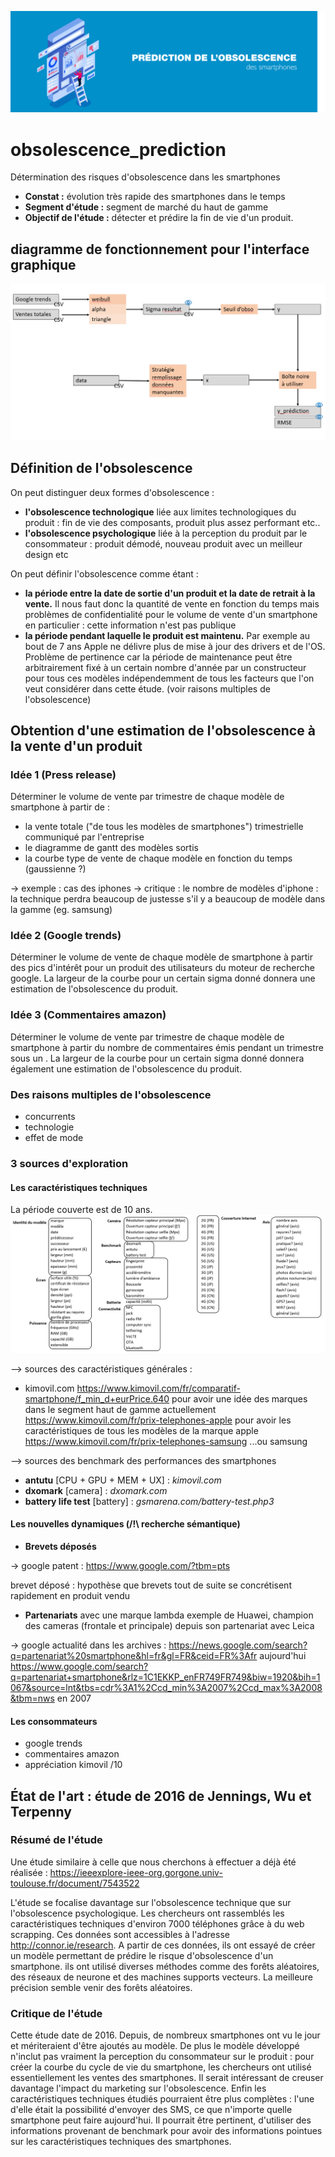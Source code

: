![banderolle](images/banniere.png)
# obsolescence_prediction
Détermination des risques d'obsolescence dans les smartphones

- **Constat :** évolution très rapide des smartphones dans le temps 
- **Segment d'étude :** segment de marché du haut de gamme
- **Objectif de l'étude :** détecter et prédire la fin de vie d'un produit.

## diagramme de fonctionnement pour l'interface graphique
![diagramme](images/diagramme_pour_interface_graphique.PNG)

## Définition de l'obsolescence

On peut distinguer deux formes d'obsolescence : 
- **l'obsolescence technologique** liée aux limites technologiques du produit : fin de vie des composants, produit plus assez performant etc..
- **l'obsolescence psychologique** liée à la perception du produit par le consommateur : produit démodé, nouveau produit avec un meilleur design etc

On peut définir l'obsolescence comme étant :
- **la période entre la date de sortie d'un produit et la date de retrait à la vente.** Il nous faut donc la quantité de vente en fonction du temps mais problèmes de confidentialité pour le volume de vente d'un smartphone en particulier : cette information n'est pas publique
- **la période pendant laquelle le produit est maintenu.** Par exemple au bout de 7 ans Apple ne délivre plus de mise à jour des drivers et de l'OS. Problème de pertinence car la période de maintenance peut être arbitrairement fixé à un certain nombre d'année par un constructeur pour tous ces modèles indépendemment de tous les facteurs que l'on veut considérer dans cette étude. (voir raisons multiples de l'obsolescence)

## Obtention d'une estimation de l'obsolescence à la vente d'un produit

### Idée 1 (Press release)
Déterminer le volume de vente par trimestre de chaque modèle de smartphone à partir de :
- la vente totale ("de tous les modèles de smartphones") trimestrielle communiqué par l'entreprise 
- le diagramme de gantt des modèles sortis
- la courbe type de vente de chaque modèle en fonction du temps (gaussienne ?)

-> exemple : cas des iphones 
-> critique : le nombre de modèles d'iphone : la technique perdra beaucoup de justesse s'il y a beaucoup de modèle dans la gamme (eg. samsung)

### Idée 2 (Google trends)
Déterminer le volume de vente de chaque modèle de smartphone à partir des pics d'intérêt pour un produit des utilisateurs du moteur de recherche google.
La largeur de la courbe pour un certain sigma donné donnera une estimation de l'obsolescence du produit.

### Idée 3 (Commentaires amazon)
Déterminer le volume de vente par trimestre de chaque modèle de smartphone à partir du nombre de commentaires émis pendant un trimestre sous un .
La largeur de la courbe pour un certain sigma donné donnera également une estimation de l'obsolescence du produit.

### Des raisons multiples de l'obsolescence

- concurrents
- technologie
- effet de mode 

### 3 sources d'exploration 

#### Les caractéristiques techniques 

La période couverte est de 10 ans.
![caracteristiques](images/caracteristiques.PNG)


--> sources des caractéristiques générales : 

- kimovil.com
https://www.kimovil.com/fr/comparatif-smartphone/f_min_d+eurPrice.640 pour avoir une idée des marques dans le segment haut de gamme actuellement
https://www.kimovil.com/fr/prix-telephones-apple pour avoir les caractéristiques de tous les modèles de la marque apple
https://www.kimovil.com/fr/prix-telephones-samsung ...ou samsung


--> sources des benchmark des performances des smartphones

- **antutu** [CPU + GPU + MEM + UX] : _kimovil.com_
- **dxomark** [camera] : _dxomark.com_
- **battery life test** [battery] : _gsmarena.com/battery-test.php3_



#### Les nouvelles dynamiques (/!\ recherche sémantique)

- **Brevets déposés** 

-> google patent : https://www.google.com/?tbm=pts

brevet déposé : hypothèse que brevets tout de suite se concrétisent rapidement en produit vendu


- **Partenariats** avec une marque lambda
exemple de Huawei, champion des cameras (frontale et principale) depuis son partenariat avec Leica

-> google actualité dans les archives : 
https://news.google.com/search?q=partenariat%20smartphone&hl=fr&gl=FR&ceid=FR%3Afr aujourd'hui
https://www.google.com/search?q=partenariat+smartphone&rlz=1C1EKKP_enFR749FR749&biw=1920&bih=1067&source=lnt&tbs=cdr%3A1%2Ccd_min%3A2007%2Ccd_max%3A2008&tbm=nws en 2007


#### Les consommateurs

- google trends
- commentaires amazon
- appréciation kimovil /10


## État de l'art : étude de 2016 de Jennings, Wu et Terpenny

### Résumé de l'étude

Une étude similaire à celle que nous cherchons à effectuer a déjà été réalisée : https://ieeexplore-ieee-org.gorgone.univ-toulouse.fr/document/7543522

L'étude se focalise davantage sur l'obsolescence technique que sur l'obsolescence psychologique. Les chercheurs ont rassemblés les caractéristiques techniques d'environ 7000 téléphones grâce à du web scrapping. Ces données sont accessibles à l'adresse http://connor.ie/research. A partir de ces données, ils ont essayé de créer un modèle permettant de prédire le risque d'obsolescence d'un smartphone.
ils ont utilisé diverses méthodes comme des forêts aléatoires, des réseaux de neurone et des machines supports vecteurs. La meilleure précision semble venir des forêts aléatoires.

### Critique de l'étude

Cette étude date de 2016. Depuis, de nombreux smartphones ont vu le jour et mériteraient d'être ajoutés au modèle. De plus le modèle développé n'inclut pas vraiment la perception du consommateur sur le produit : pour créer la courbe du cycle de vie du smartphone, les chercheurs ont utilisé essentiellement les ventes des smartphones. Il serait intéressant de creuser davantage l'impact du marketing sur l'obsolescence. Enfin les caractéristiques techniques étudiés pourraient être plus complètes : l'une d'elle était la possibilité d'envoyer des SMS, ce que n'importe quelle smartphone peut faire aujourd'hui. Il pourrait être pertinent, d'utiliser des informations provenant de benchmark pour avoir des informations pointues sur les caractéristiques techniques des smartphones.  